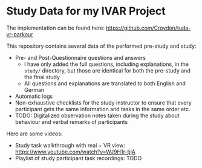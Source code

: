 # Study Data for my IVAR Project

The implementation can be found here: https://github.com/Croydon/tuda-vr-parkour 

This repository contains several data of the performed pre-study and study:

  * Pre- and Post-Questionnaire questions and answers
    * I have only added the full questions, including explanations, in the `study/` directory, but those are identical for both the pre-study and the final study
    * All questions and explanations are translated to both English and German
  * Automatic logs
  * Non-exhaustive checklists for the study instructor to ensure that every participant gets the same information and tasks in the same order etc.
  * TODO: Digitalized observation notes taken during the study about behaviour and verbal remarks of participants

Here are some videos:
  * Study task walkthrough with real + VR view: https://www.youtube.com/watch?v=WJ9H1r-tjjA
  * Playlist of study participant task recordings: TODO
